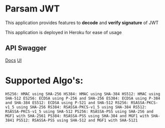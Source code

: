 # Parsam JWT

This application provides features to **decode** and **verify signature** of JWT

This application is deployed in Heroku for ease of usage

## API Swagger 
[Docs](https://jwtdecoder.herokuapp.com/v2/api-docs)
[UI](https://jwtdecoder.herokuapp.com/swagger-ui.html)

# Supported Algo's:
`HS256: HMAC using SHA-256
HS384: HMAC using SHA-384
HS512: HMAC using SHA-512
ES256: ECDSA using P-256 and SHA-256
ES384: ECDSA using P-384 and SHA-384
ES512: ECDSA using P-521 and SHA-512
RS256: RSASSA-PKCS-v1_5 using SHA-256
RS384: RSASSA-PKCS-v1_5 using SHA-384
RS512: RSASSA-PKCS-v1_5 using SHA-512
PS256: RSASSA-PSS using SHA-256 and MGF1 with SHA-2561
PS384: RSASSA-PSS using SHA-384 and MGF1 with SHA-3841
PS512: RSASSA-PSS using SHA-512 and MGF1 with SHA-5121`
